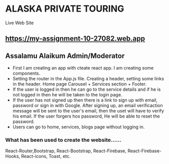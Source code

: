 # ALASKA PRIVATE TOURING

Live Web Site  
## https://my-assignment-10-27082.web.app

## Assalamu Alaikum Admin/Moderator 

- First I am creating an app with cteate react app. I am creating some components. 
- Setting the router in the App.js file. Creating a header, setting some links in the header. Home page Carousel + Services section + Footer.
- If the user is logged in then he can go to the service details and if he is not logged in then he will be taken to the login page.
- If the user has not signed up then there is a link to sign up with email, password or sign in with Google. After signing up, an email verificaction message will be sent to the user's email, then the uset will have to verify his email. If the user forgers hos password, He will be able to reset the password. 
- Users can go to home, services, blogs page without logging in.




### What has been used to create the website...... 

React-Router,Bootstrap, React-Bootstrap, React-Firebase, React-Firebase-Hooks, React-icons, Toast, etc.

